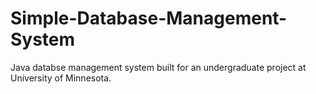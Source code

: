# Simple-Database-Management-System

Java databse management system built for an undergraduate project at University of Minnesota.

